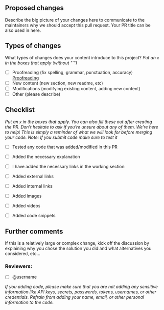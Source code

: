 ## Proposed changes

Describe the big picture of your changes here to communicate to the maintainers why we should accept this pull request. Your PR title can be also used in here.

## Types of changes

What types of changes does your content introduce to this project?
_Put an `x` in the boxes that apply (without "`")_


- [ ] Proofreading (fix spelling, grammar, punctuation, accuracy) [Proofreading](https://www.scribbr.com/language-rules/what-is-proofreading/)
- [ ] New content (new section, new readme, etc)
- [ ] Modifications (modifying existing content, adding new content)
- [ ] Other (please describe)

## Checklist

_Put an `x` in the boxes that apply. You can also fill these out after creating the PR. Don't hesitate to ask if you're unsure about any of them. We're here to help! This is simply a reminder of what we will look for before merging your code._
_Note: If you submit code make sure to test it_


- [ ] Tested any code that was added/modified in this PR
- [ ] Added the necessary explanation
- [ ] I have added the necessary links in the working section
- [ ] Added external links
- [ ] Added internal links
- [ ] Added images
- [ ] Added videos
- [ ] Added code snippets


## Further comments

If this is a relatively large or complex change, kick off the discussion by explaining why you chose the solution you did and what alternatives you considered, etc...

### Reviewers: 
- [ ] @username


_If you adding code, please make sure that you are not adding any sensitive information like API keys, secrets, passwords, tokens, usernames, or other credentials. Refrain from adding your name, email, or other personal information to the code._